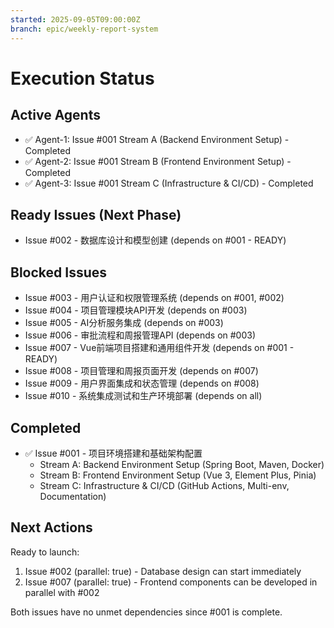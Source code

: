 ```yaml
---
started: 2025-09-05T09:00:00Z
branch: epic/weekly-report-system
---
```


# Execution Status

## Active Agents
- ✅ Agent-1: Issue #001 Stream A (Backend Environment Setup) - Completed
- ✅ Agent-2: Issue #001 Stream B (Frontend Environment Setup) - Completed  
- ✅ Agent-3: Issue #001 Stream C (Infrastructure & CI/CD) - Completed

## Ready Issues (Next Phase)
- Issue #002 - 数据库设计和模型创建 (depends on #001 - READY)

## Blocked Issues
- Issue #003 - 用户认证和权限管理系统 (depends on #001, #002)
- Issue #004 - 项目管理模块API开发 (depends on #003)
- Issue #005 - AI分析服务集成 (depends on #003)
- Issue #006 - 审批流程和周报管理API (depends on #003)
- Issue #007 - Vue前端项目搭建和通用组件开发 (depends on #001 - READY)
- Issue #008 - 项目管理和周报页面开发 (depends on #007)
- Issue #009 - 用户界面集成和状态管理 (depends on #008)
- Issue #010 - 系统集成测试和生产环境部署 (depends on all)

## Completed
- ✅ Issue #001 - 项目环境搭建和基础架构配置
  - Stream A: Backend Environment Setup (Spring Boot, Maven, Docker)
  - Stream B: Frontend Environment Setup (Vue 3, Element Plus, Pinia)
  - Stream C: Infrastructure & CI/CD (GitHub Actions, Multi-env, Documentation)

## Next Actions
Ready to launch:
1. Issue #002 (parallel: true) - Database design can start immediately
2. Issue #007 (parallel: true) - Frontend components can be developed in parallel with #002

Both issues have no unmet dependencies since #001 is complete.
